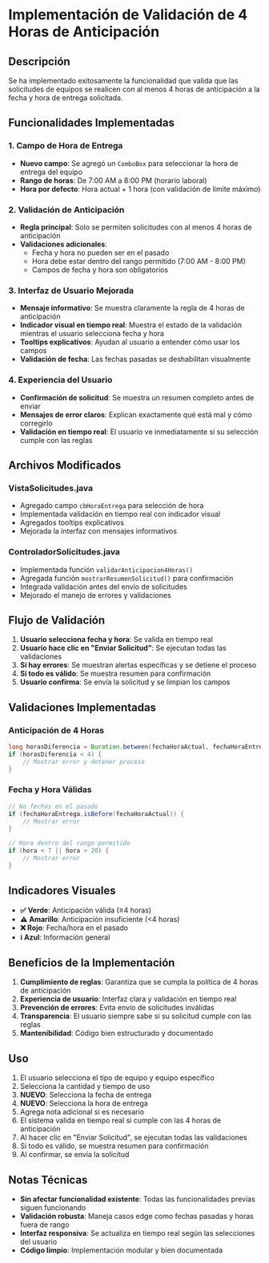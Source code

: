 # Implementación de Validación de 4 Horas de Anticipación

## Descripción

Se ha implementado exitosamente la funcionalidad que valida que las solicitudes de equipos se realicen con al menos 4 horas de anticipación a la fecha y hora de entrega solicitada.

## Funcionalidades Implementadas

### 1. Campo de Hora de Entrega
- **Nuevo campo**: Se agregó un `ComboBox` para seleccionar la hora de entrega del equipo
- **Rango de horas**: De 7:00 AM a 8:00 PM (horario laboral)
- **Hora por defecto**: Hora actual + 1 hora (con validación de límite máximo)

### 2. Validación de Anticipación
- **Regla principal**: Solo se permiten solicitudes con al menos 4 horas de anticipación
- **Validaciones adicionales**:
  - Fecha y hora no pueden ser en el pasado
  - Hora debe estar dentro del rango permitido (7:00 AM - 8:00 PM)
  - Campos de fecha y hora son obligatorios

### 3. Interfaz de Usuario Mejorada
- **Mensaje informativo**: Se muestra claramente la regla de 4 horas de anticipación
- **Indicador visual en tiempo real**: Muestra el estado de la validación mientras el usuario selecciona fecha y hora
- **Tooltips explicativos**: Ayudan al usuario a entender cómo usar los campos
- **Validación de fecha**: Las fechas pasadas se deshabilitan visualmente

### 4. Experiencia del Usuario
- **Confirmación de solicitud**: Se muestra un resumen completo antes de enviar
- **Mensajes de error claros**: Explican exactamente qué está mal y cómo corregirlo
- **Validación en tiempo real**: El usuario ve inmediatamente si su selección cumple con las reglas

## Archivos Modificados

### VistaSolicitudes.java
- Agregado campo `cbHoraEntrega` para selección de hora
- Implementada validación en tiempo real con indicador visual
- Agregados tooltips explicativos
- Mejorada la interfaz con mensajes informativos

### ControladorSolicitudes.java
- Implementada función `validarAnticipacion4Horas()`
- Agregada función `mostrarResumenSolicitud()` para confirmación
- Integrada validación antes del envío de solicitudes
- Mejorado el manejo de errores y validaciones

## Flujo de Validación

1. **Usuario selecciona fecha y hora**: Se valida en tiempo real
2. **Usuario hace clic en "Enviar Solicitud"**: Se ejecutan todas las validaciones
3. **Si hay errores**: Se muestran alertas específicas y se detiene el proceso
4. **Si todo es válido**: Se muestra resumen para confirmación
5. **Usuario confirma**: Se envía la solicitud y se limpian los campos

## Validaciones Implementadas

### Anticipación de 4 Horas
```java
long horasDiferencia = Duration.between(fechaHoraActual, fechaHoraEntrega).toHours();
if (horasDiferencia < 4) {
    // Mostrar error y detener proceso
}
```

### Fecha y Hora Válidas
```java
// No fechas en el pasado
if (fechaHoraEntrega.isBefore(fechaHoraActual)) {
    // Mostrar error
}

// Hora dentro del rango permitido
if (hora < 7 || hora > 20) {
    // Mostrar error
}
```

## Indicadores Visuales

- **✅ Verde**: Anticipación válida (≥4 horas)
- **⚠️ Amarillo**: Anticipación insuficiente (<4 horas)
- **❌ Rojo**: Fecha/hora en el pasado
- **ℹ️ Azul**: Información general

## Beneficios de la Implementación

1. **Cumplimiento de reglas**: Garantiza que se cumpla la política de 4 horas de anticipación
2. **Experiencia de usuario**: Interfaz clara y validación en tiempo real
3. **Prevención de errores**: Evita envío de solicitudes inválidas
4. **Transparencia**: El usuario siempre sabe si su solicitud cumple con las reglas
5. **Mantenibilidad**: Código bien estructurado y documentado

## Uso

1. El usuario selecciona el tipo de equipo y equipo específico
2. Selecciona la cantidad y tiempo de uso
3. **NUEVO**: Selecciona la fecha de entrega
4. **NUEVO**: Selecciona la hora de entrega
5. Agrega nota adicional si es necesario
6. El sistema valida en tiempo real si cumple con las 4 horas de anticipación
7. Al hacer clic en "Enviar Solicitud", se ejecutan todas las validaciones
8. Si todo es válido, se muestra resumen para confirmación
9. Al confirmar, se envía la solicitud

## Notas Técnicas

- **Sin afectar funcionalidad existente**: Todas las funcionalidades previas siguen funcionando
- **Validación robusta**: Maneja casos edge como fechas pasadas y horas fuera de rango
- **Interfaz responsiva**: Se actualiza en tiempo real según las selecciones del usuario
- **Código limpio**: Implementación modular y bien documentada


